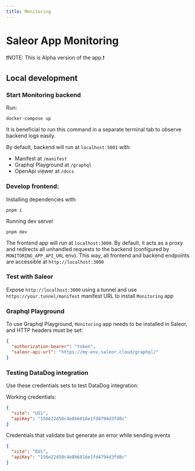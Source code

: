 ```yaml
---
title: Monitoring
---
```


# Saleor App Monitoring

❗️NOTE: This is Alpha version of the app.❗️

## Local development

### Start Monitoring backend

Run:

```shell
docker-compose up
```

It is beneficial to run this command in a separate terminal tab to observe backend logs easily.

By default, backend will run at `localhost:5001` with:

- Manifest at `/manifest`
- Graphql Playground at `/graphql`
- OpenApi viewer at `/docs`

### Develop frontend:

Installing dependencies with:

```shell
pnpm i
```

Running dev server

```shell
pnpm dev
```

The frontend app will run at `localhost:3000`.
By default, it acts as a proxy and redirects all unhandled requests to the backend (configured by `MONITORING_APP_API_URL` env).
This way, all frontend and backend endpoints are accessible at `http://localhost:3000`

### Test with Saleor

Expose `http://localhost:3000` using a tunnel and use `https://your.tunnel/manifest` manifest URL to install `Monitoring` app

### Graphql Playground

To use Graphql Playground, `Monitoring` app needs to be installed in Saleor, and HTTP headers must be set:

```json
{
  "authorization-bearer": "token",
  "saleor-api-url": "https://my-env.saleor.cloud/graphql/"
}
```

### Testing DataDog integration

Use these credentials sets to test DataDog integration:

Working credentials:

```json
{
  "site": "US1",
  "apiKey": "156e22d50c4e8b6816e1fd4794d3fd8c"
}
```

Credentials that validate but generate an error while sending events

```json
{
  "site": "EU1",
  "apiKey": "156e22d50c4e8b6816e1fd4794d3fd8c"
}
```
